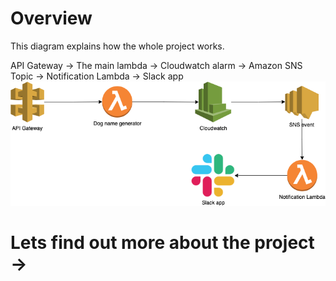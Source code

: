 # Overview

This diagram explains how the whole project works.

API Gateway -> The main lambda -> Cloudwatch alarm ->  Amazon SNS Topic    ->  Notification Lambda -> Slack app
![Event driven notification](EventDrivenNotification.png)

# Lets find out more about the project ->
